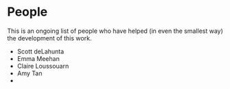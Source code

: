# People

This is an ongoing list of people who have helped (in even the smallest way) the development of this work.

- Scott deLahunta  
- Emma Meehan  
- Claire Loussouarn 
- Amy Tan
- 